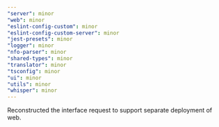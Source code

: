```yaml
---
"server": minor
"web": minor
"eslint-config-custom": minor
"eslint-config-custom-server": minor
"jest-presets": minor
"logger": minor
"nfo-parser": minor
"shared-types": minor
"translator": minor
"tsconfig": minor
"ui": minor
"utils": minor
"whisper": minor
---
```


Reconstructed the interface request to support separate deployment of web.
